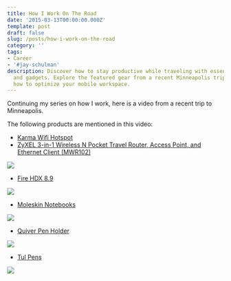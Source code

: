 ```yaml
---
title: How I Work On The Road
date: '2015-03-13T00:00:00.000Z'
template: post
draft: false
slug: /posts/how-i-work-on-the-road
category: ''
tags:
- Career
- '#jay-schulman'
description: Discover how to stay productive while traveling with essential tech tools
  and gadgets. Explore the featured gear from a recent Minneapolis trip and learn
  how to optimize your mobile workspace.
---
```

Continuing my series on how I work, here is a video from a recent trip to Minneapolis.

The following products are mentioned in this video:

- [Karma Wifi Hotspot](https://yourkarma.com/invite/pyxxxg)
- [ZyXEL 3-in-1 Wireless N Pocket Travel Router, Access Point, and Ethernet Client (MWR102)](http://www.amazon.com/gp/product/B005WKIKA0/ref=as_li_tl?ie=UTF8&amp;camp=1789&amp;creative=390957&amp;creativeASIN=B005WKIKA0&amp;linkCode=as2&amp;tag=jayschulman-20&amp;linkId=Y2WFAECOVMYCGC6E)

![](__GHOST_URL__/content/images/max/800/0-YZVLae3uTNGRy5dG.gif)
- [Fire HDX 8.9](http://www.amazon.com/gp/product/B00HCNHDN0/ref=as_li_tl?ie=UTF8&amp;camp=1789&amp;creative=390957&amp;creativeASIN=B00HCNHDN0&amp;linkCode=as2&amp;tag=jayschulman-20&amp;linkId=PRPS6QSJGWHZC5TA)

![](__GHOST_URL__/content/images/max/800/0-nC1tzdtt6m4Frk7H.gif)
- [Moleskin Notebooks](http://www.amazon.com/s/?_encoding=UTF8&amp;camp=1789&amp;creative=390957&amp;field-author=Moleskine&amp;linkCode=ur2&amp;search-alias=books&amp;sort=relevancerank&amp;tag=jayschulman-20&amp;text=Moleskine&amp;linkId=25H7DS7Z2IQPJL5M)

![](__GHOST_URL__/content/images/max/800/0-WgSlyeZVLLZZ5jLT.gif)
- [Quiver Pen Holder](http://www.amazon.com/s/?_encoding=UTF8&amp;camp=1789&amp;creative=390957&amp;field-brandtextbin=Quiver%20Global%20LLC.&amp;linkCode=ur2&amp;node=1064954&amp;tag=jayschulman-20&amp;linkId=7OQA74CISHD2JVXO)

![](__GHOST_URL__/content/images/max/800/0-7ZHSd8VIh3c1jYNV.gif)
- [Tul Pens](http://www.amazon.com/s/?_encoding=UTF8&amp;camp=1789&amp;creative=390957&amp;field-keywords=tul%20pens&amp;linkCode=ur2&amp;sprefix=tul%20pen%2Caps%2C329&amp;tag=jayschulman-20&amp;url=search-alias%3Doffice-products&amp;linkId=VMOP33KSVIYU76F7)

![](__GHOST_URL__/content/images/max/800/0-VnSMMKrWEyoH-zsq.gif)